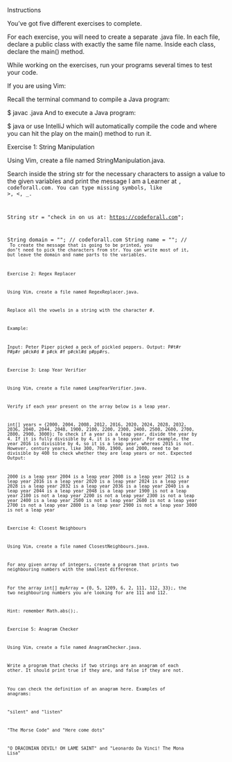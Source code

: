 Instructions

You’ve got five different exercises to complete.

For each exercise, you will need to create a separate .java file. In each file, declare a public class with exactly the same file name. Inside each class, declare the main() method.

While working on the exercises, run your programs several times to test your code.

If you are using Vim:

Recall the terminal command to compile a Java program:

$ javac <FileName>.java
And to execute a Java program:

$ java <FileName>
or use IntelliJ which will automatically compile the code and where you can hit the play on the main() method to run it.

Exercise 1: String Manipulation

Using Vim, create a file named StringManipulation.java.

Search inside the string str for the necessary characters to assign a value to the given variables and print the message I am a Learner at <Code for All_>, codeforall.com. You can type missing symbols, like >, <, _.

String str = "check in on us at: https://codeforall.com";

String domain = ""; // codeforall.com
String name = "";   // <Code for All_>
To create the message that is going to be printed, you don’t need to pick the characters from str. You can write most of it, but leave the domain and name parts to the variables.

Exercise 2: Regex Replacer

Using Vim, create a file named RegexReplacer.java.

Replace all the vowels in a string with the character #.

Example:

Input: Peter Piper picked a peck of pickled peppers.
Output: P#t#r P#p#r p#ck#d # p#ck #f p#ckl#d p#pp#rs.


Exercise 3: Leap Year Verifier

Using Vim, create a file named LeapYearVerifier.java.

Verify if each year present on the array below is a leap year.

int[] years = {2000, 2004, 2008, 2012, 2016, 2020, 2024, 2028, 2032, 2036, 2040, 2044, 2048, 1900, 2100, 2200, 2300, 2400, 2500, 2600, 2700, 2800, 2900, 3000};
To check if a year is a leap year, divide the year by 4. If it is fully divisible by 4, it is a leap year. For example, the year 2016 is divisible by 4, so it is a leap year, whereas 2015 is not. However, century years, like 300, 700, 1900, and 2000, need to be divisible by 400 to check whether they are leap years or not.
Expected Output:

2000 is a leap year
2004 is a leap year
2008 is a leap year
2012 is a leap year
2016 is a leap year
2020 is a leap year
2024 is a leap year
2028 is a leap year
2032 is a leap year
2036 is a leap year
2040 is a leap year
2044 is a leap year
2048 is a leap year
1900 is not a leap year
2100 is not a leap year
2200 is not a leap year
2300 is not a leap year
2400 is a leap year
2500 is not a leap year
2600 is not a leap year
2700 is not a leap year
2800 is a leap year
2900 is not a leap year
3000 is not a leap year


Exercise 4: Closest Neighbours

Using Vim, create a file named ClosestNeighbours.java.

For any given array of integers, create a program that prints two neighbouring numbers with the smallest difference.

For the array int[] myArray = {0, 5, 1209, 6, 2, 111, 112, 33};, the two neighbouring numbers you are looking for are 111 and 112.

Hint: remember Math.abs();.

Exercise 5: Anagram Checker

Using Vim, create a file named AnagramChecker.java.

Write a program that checks if two strings are an anagram of each other. It should print true if they are, and false if they are not.

You can check the definition of an anagram here.
Examples of anagrams:

"silent" and "listen"

"The Morse Code" and "Here come dots"

"O DRACONIAN DEVIL! OH LAME SAINT" and "Leonardo Da Vinci! The Mona Lisa"

